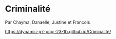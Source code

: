 # Criminalité

Par Chayma, Danaëlle, Justine et Francois

https://dynamic-g7-pcgi-23-1b.github.io/Criminalite/
